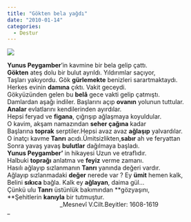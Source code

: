 ```yaml
---
title: "Gökten bela yağdı"
date: "2010-01-14"
categories: 
  - Destur
---
```


**![](/uploads/image/yunusss.jpg)**

**Yunus Peygamber**’in kavmine bir bela gelip çattı.  
**Gökten** ateş dolu bir bulut ayrıldı. Yıldırımlar saçıyor,  
Taşları yakıyordu. Gök **gürlemekte** benizleri sarartmaktaydı.  
Herkes evinin **damına** çıktı. Vakit geceydi.  
Gökyüzünden gelen bu **belâ** gece vakti gelip çatmıştı.  
Damlardan aşağı indiler. Başlarını açıp **ovanın** yolunun tuttular.  
**Analar** evlatlarını kendilerinden ayırdılar.  
Hepsi feryad ve **figana**, çığrışıp ağlaşmaya koyuldular.  
O kavim, akşam namazından **seher çağına** kadar  
Başlarına **toprak** serptiler.Hepsi avaz avaz **ağlaşıp** yalvardılar.   
O inatçı kavme **Tanrı** acıdı.Ümitsizlikten,**sabır** ah ve feryattan   
Sonra yavaş yavaş **bulutlar** dağılmaya başladı.   
**Yunus Peygamber’** in hikayesi Uzun ve etraflıdır.   
Halbuki **toprağı** anlatma ve **feyiz** verme zamanı.  
Hasılı ağlayıp sızlanmanın **Tanrı** yanında değeri vardır.  
Ağlayıp sızlanmadaki **değer** nerede var ? Ey **ümit** hemen kalk,  
Belini **sıkıca** bağla. Kalk ey **ağlayan**, daima gül...  
Çünkü ulu **Tanrı** üstünlük bakımından **gözyaşını,  
**Şehitlerin **kanıyla** bir tutmuştur.   
                               _Mesnevî V.Cilt.Beyitler: 1608-1619  
_
